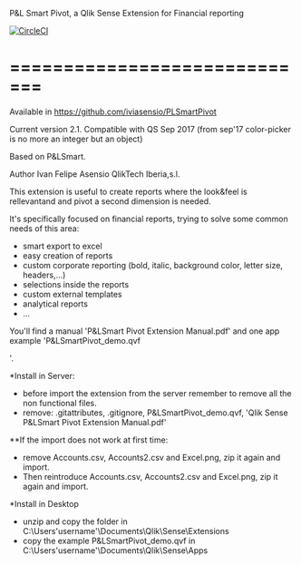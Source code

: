 P&L Smart Pivot, a Qlik Sense Extension for Financial reporting 

[![CircleCI](https://circleci.com/gh/qlik-oss/PLSmartPivot.svg?style=svg)](https://circleci.com/gh/qlik-oss/PLSmartPivot)

=============================
==================================

Available in https://github.com/iviasensio/PLSmartPivot

Current version 2.1. Compatible with QS Sep 2017
(from sep'17 color-picker is no more an integer but an object)

Based on P&LSmart.

Author Ivan Felipe Asensio QlikTech Iberia,s.l.



This extension is useful to create reports where the look&feel is rellevantand and pivot a second dimension is needed.



It's specifically focused on financial reports, trying to solve some common needs of this area:
- smart export to excel
- easy creation of reports
- custom corporate reporting (bold, italic, background color, letter size, headers,...)
- selections inside the reports
- custom external templates
- analytical reports
- ...



You'll find a manual 'P&LSmart Pivot Extension Manual.pdf' and one app example 'P&LSmartPivot_demo.qvf

'.



*Install in Server:
- before import the extension from the server remember to remove all the non functional files.
- remove:
.gitattributes,
.gitignore, P&LSmartPivot_demo.qvf, 'Qlik Sense P&LSmart Pivot Extension Manual.pdf' 


**If the import does not work at first time:
- remove Accounts.csv, Accounts2.csv and Excel.png, zip it again and import.
- Then reintroduce Accounts.csv, Accounts2.csv and Excel.png, zip it again and import.


*Install in Desktop
- unzip and copy the folder in C:\Users\'username'\Documents\Qlik\Sense\Extensions
- copy the example P&LSmartPivot_demo.qvf in C:\Users\'username'\Documents\Qlik\Sense\Apps

